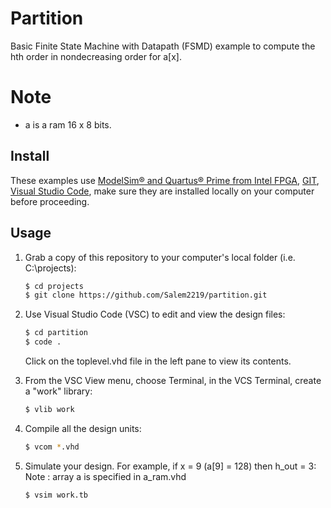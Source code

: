 # Partition
Basic Finite State Machine with Datapath (FSMD) example to compute the hth order in nondecreasing order for a[x].

# Note
- a is a ram 16 x 8 bits.

## Install

These examples use [ModelSim&reg; and Quartus&reg; Prime from Intel FPGA](http://fpgasoftware.intel.com/?edition=lite), [GIT](https://git-scm.com/download/win), [Visual Studio Code](https://code.visualstudio.com/download), make sure they are installed locally on your computer before proceeding.

## Usage

1. Grab a copy of this repository to your computer's local folder (i.e. C:\projects):

    ```sh
    $ cd projects
    $ git clone https://github.com/Salem2219/partition.git
    ```
2. Use Visual Studio Code (VSC) to edit and view the design files:

    ```sh
    $ cd partition
    $ code .
    ```
    Click on the toplevel.vhd file in the left pane to view its contents.
    
3. From the VSC View menu, choose Terminal, in the VCS Terminal, create a "work" library:

    ```sh
    $ vlib work
    ```
    
4. Compile all the design units:

    ```sh
    $ vcom *.vhd
    ```
    
5. Simulate your design. For example, if x = 9 (a[9] = 128) then h_out = 3:
Note : array a is specified in a_ram.vhd

    ```sh
    $ vsim work.tb
    ```
